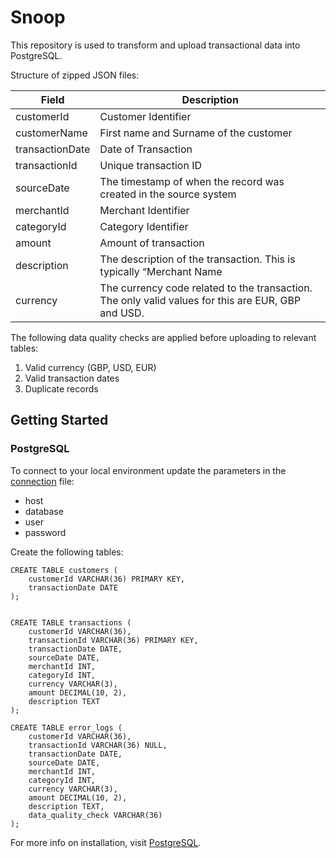 <h1 align="left">Snoop</h1>

This repository is used to transform and upload transactional data into PostgreSQL.

Structure of zipped JSON files:

| Field           | Description                                                                                                                          |
| --------------- | ------------------------------------------------------------------------------------------------------------------------------------ |
| customerId      | Customer Identifier                                                                                                                  |
| customerName    | First name and Surname of the customer                                                                                               |
| transactionDate | Date of Transaction                                                                                                                  |
| transactionId   | Unique transaction ID                                                                                                                |
| sourceDate      | The timestamp of when the record was created in the source system                                                                    |
| merchantId      | Merchant Identifier                                                                                                                  |
| categoryId      | Category Identifier                                                                                                                  |
| amount          | Amount of transaction                                                                                                                |
| description     | The description of the transaction. This is typically “Merchant Name | Category Name” but can be overridden by customers (Free Text) |
| currency        | The currency code related to the transaction. The only valid values for this are EUR, GBP and USD.                                   |

The following data quality checks are applied before uploading to relevant tables:
1. Valid currency (GBP, USD, EUR)
2. Valid transaction dates
3. Duplicate records

<h2 align="left">Getting Started</h2>

### PostgreSQL
To connect to your local environment update the parameters in the [connection](psql_conn.py) file:
- host
- database
- user
- password

Create the following tables:
```
CREATE TABLE customers (
    customerId VARCHAR(36) PRIMARY KEY,
    transactionDate DATE
);


CREATE TABLE transactions (
    customerId VARCHAR(36),
    transactionId VARCHAR(36) PRIMARY KEY,
    transactionDate DATE,
    sourceDate DATE,
    merchantId INT,
    categoryId INT,
    currency VARCHAR(3),
    amount DECIMAL(10, 2),
    description TEXT
);

CREATE TABLE error_logs (
    customerId VARCHAR(36),
    transactionId VARCHAR(36) NULL,
    transactionDate DATE,
    sourceDate DATE,
    merchantId INT,
    categoryId INT,
    currency VARCHAR(3),
    amount DECIMAL(10, 2),
    description TEXT,
    data_quality_check VARCHAR(36)
);
```

For more info on installation, visit [PostgreSQL](https://www.postgresql.org/docs/current/tutorial-install.html).